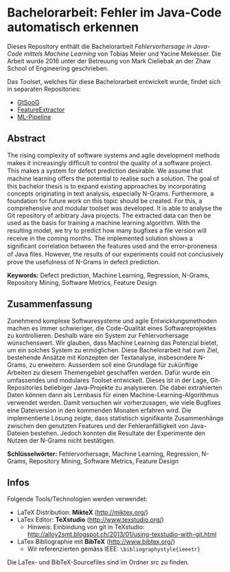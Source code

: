 # Bachelorarbeit: Fehler im Java-Code automatisch erkennen

Dieses Repository enthält die Bachelorarbeit _Fehlervorhersage in Java-Code mittels Machine Learning_ von Tobias Meier und Yacine Mekesser.
Die Arbeit wurde 2016 unter der Betreuung von Mark Cieliebak an der Zhaw School of Engineering geschrieben.

Das Toolset, welches für diese Bachelorarbeit entwickelt wurde, findet sich in separaten Repositories:

* [GtSooG](https://github.com/ML-Java-Code-Analysis/GtSooG)
* [FeatureExtractor](https://github.com/ML-Java-Code-Analysis/FeatureExtractor)
* [ML-Pipeline](https://github.com/ML-Java-Code-Analysis/ML-Pipeline)

## Abstract
The rising complexity of software systems and agile development methods makes it increasingly diﬃcult to control the quality of a software project. This makes a system for defect prediction desirable. We assume that machine learning oﬀers the potential to realise such a solution. The goal of this bachelor thesis is to expand existing approaches by incorporating concepts originating in text analysis, especially N-Grams. Furthermore, a foundation for future work on this topic should be created. For this, a comprehensive and modular toolset was developed. It is able to analyse the Git repository of arbitrary Java projects. The extracted data can then be used as the basis for training a machine learning algorithm. With the resulting model, we try to predict how many bugﬁxes a ﬁle version will receive in the coming months. The implemented solution shows a signiﬁcant correlation between the features used and the error-proneness of Java ﬁles. However, the results of our experiments could not conclusively prove the usefulness of N-Grams in defect prediction.

**Keywords:** Defect prediction, Machine Learning, Regression, N-Grams, Repository Mining, Software Metrics, Feature Design


## Zusammenfassung
Zunehmend komplexe Softwaresysteme und agile Entwicklungsmethoden machen es immer schwieriger, die Code-Qualität eines Softwareprojektes zu kontrollieren. Deshalb wäre ein System zur Fehlervorhersage wünschenswert. Wir glauben, dass Machine Learning das Potenzial bietet, um ein solches System zu ermöglichen. Diese Bachelorarbeit hat zum Ziel, bestehende Ansätze mit Konzepten der Textanalyse, insbesondere N-Grams, zu erweitern. Ausserdem soll eine Grundlage für zukünftige Arbeiten zu diesem Themengebiet geschaﬀen werden. Dafür wurde ein umfassendes und modulares Toolset entwickelt. Dieses ist in der Lage, Git-Repositories beliebiger Java-Projekte zu analysieren. Die dabei extrahierten Daten können dann als Lernbasis für einen Machine-Learning-Algorithmus verwendet werden. Damit versuchen wir vorherzusagen, wie viele Bugﬁxes eine Dateiversion in den kommenden Monaten erfahren wird. Die implementierte Lösung zeigte, dass statistisch signiﬁkante Zusammenhänge zwischen den genutzten Features und der Fehleranfälligkeit von Java-Dateien bestehen. Jedoch konnten die Resultate der Experimente den Nutzen der N-Grams nicht bestätigen.

**Schlüsselwörter:** Fehlervorhersage, Machine Learning, Regression, N-Grams, Repository Mining, Software Metrics, Feature Design

## Infos
Folgende Tools/Technologien werden verwendet:
* LaTeX Distribution: **MikteX** (http://miktex.org/)
* LaTex Editor: **TeXstudio** (http://www.texstudio.org/)
  * Hinweis: Einbindung von git in TeXstudio: http://alloy2smt.blogspot.ch/2013/01/using-texstudio-with-git.html
* LaTex Bibliographie mit **BibTeX** (http://www.bibtex.org/)
  * Wir referenzierten gemäss IEEE: `\bibliographystyle{ieeetr}`

Die LaTex- und BibTeX-Sourcefiles sind im Ordner _src_ zu finden.